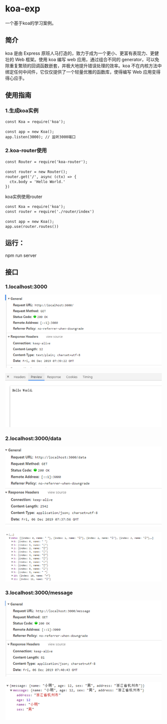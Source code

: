 # koa-exp
一个基于koa的学习案例。

## 简介
koa 是由 Express 原班人马打造的，致力于成为一个更小、更富有表现力、更健壮的 Web 框架。使用 koa 编写 web 应用，通过组合不同的 generator，可以免除重复繁琐的回调函数嵌套，并极大地提升错误处理的效率。koa 不在内核方法中绑定任何中间件，它仅仅提供了一个轻量优雅的函数库，使得编写 Web 应用变得得心应手。

## 使用指南

### 1.生成koa实例
```
const Koa = require('koa');

const app = new Koa();
app.listen(3000); // 监听3000端口
```

### 2.koa-router使用
```
const Router = require('koa-router');

const router = new Router();
router.get('/', async (ctx) => {
  ctx.body = 'Hello World.'
})
```
koa实例使用router
```
const Koa = require('koa');
const router = require('./router/index')

const app = new Koa();
app.use(router.routes())
```

## 运行：
npm run server

## 接口
### 1.localhost:3000

![localhost:3000](./assets/localhost_resp.png)

![localhost:3000](./assets/localhost.png)

### 2.localhost:3000/data

![localhost:3000/data](./assets/localhost_data_resp.png)

![localhost:3000/data](./assets/localhost_data.png)

### 3.localhost:3000/message

![localhost:3000/message](./assets/localhost_message_resp.png)

![localhost:3000/message](./assets/localhost_message.png)



